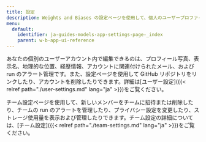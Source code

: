 ```yaml
---
title: 設定
description: Weights and Biases の設定ページを使用して、個人のユーザープロファイルまたはチーム設定をカスタマイズします。
menu:
  default:
    identifier: ja-guides-models-app-settings-page-_index
    parent: w-b-app-ui-reference
---
```


あなたの個別のユーザーアカウント内で編集できるのは、プロフィール写真、表示名、地理的な位置、経歴情報、アカウントに関連付けられたメール、および run のアラート管理です。また、設定ページを使用して GitHub リポジトリをリンクしたり、アカウントを削除したりできます。詳細は[ユーザー設定]({{< relref path="./user-settings.md" lang="ja" >}})をご覧ください。

チーム設定ページを使用して、新しいメンバーをチームに招待または削除したり、チームの run のアラートを管理したり、プライバシー設定を変更したり、ストレージ使用量を表示および管理したりできます。チーム設定の詳細については、[チーム設定]({{< relref path="./team-settings.md" lang="ja" >}})をご覧ください。